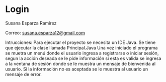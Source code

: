 # Login

Susana Esparza Ramírez

Correo: susana.esparza12@gmail.com

Intrucciones: 
Para ejecutar el proyecto se necesita un IDE Java.
Se tiene que ejecutar la clase llamada Principal.Java
Una vez iniciado el programa se muetra un menú donde el usuario ingresa a registrarse o iniciar sesión, segun la acción deseada se le pide información si esta es valida se ingresa a la ventana de sesión donde se le muestra un mensaje de bienvenida al usuario. Si la información no es aceptada se le muestra al usuario un mensaje de error.
